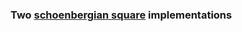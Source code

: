 <h3>Two <a href="https://en.wikipedia.org/wiki/Twelve-tone_technique"> schoenbergian square</a> implementations</h3>
